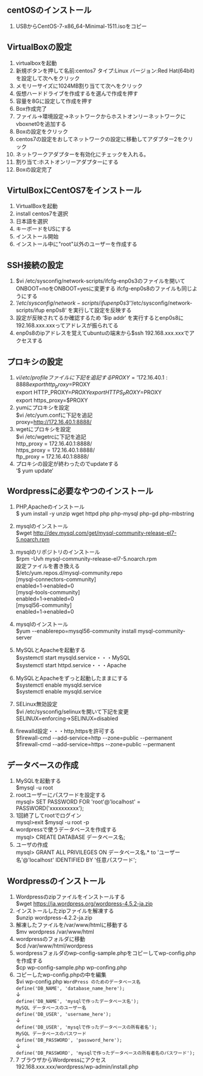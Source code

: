 ## centOSのインストール

1. USBからCentOS-7-x86_64-Minimal-1511.isoをコピー

## VirtualBoxの設定

1. virtualboxを起動
2. 新規ボタンを押して名前:centos7 タイプ:Linux バージョン:Red Hat(64bit)を設定して次へをクリック
3. メモリーサイズに1024MB割り当てて次へをクリック
4. 仮想ハードドライブを作成するを選んで作成を押す
5. 容量を8Gに設定して作成を押す
6. Box作成完了
7. ファイル→環境設定→ネットワークからホストオンリーネットワークにvboxnet0を追加する
8. Boxの設定をクリック
9. centos7の設定をおしてネットワークの設定に移動してアダプター2をクリック
10. ネットワークアダプターを有効化にチェックを入れる。
11. 割り当て:ホストオンリーアダプターにする
12. Boxの設定完了

## VirtulBoxにCentOS7をインストール

1. VirtualBoxを起動
2. install centos7を選択
3. 日本語を選択
4. キーボードをUSにする
5. インストール開始
6. インストール中に"root"以外のユーザーを作成する

## SSH接続の設定

1. $vi /etc/sysconfig/network-scripts/ifcfg-enp0s3のファイルを開いてONBOOT=noをONBOOT=yesに変更する ifcfg-enp0s8のファイルも同じようにする
2. ‘$/etc/sysconfig/network-scripts/ifup enp0s3‘
   ‘$/etc/sysconfig/network-scripts/ifup enp0s8‘
    を実行して設定を反映する
3. 設定が反映されてるか確認するため
   ‘$ip addr‘
   を実行するとenp0s8に192.168.xxx.xxxってアドレスが振られてる
4. enp0s8のipアドレスを覚えてubuntuの端末から$ssh 192.168.xxx.xxxでアクセスする

## プロキシの設定

1. $vi /etc/profile ファイルに下記を追記する  
PROXY='172.16.40.1:8888  
export http_proxy=$PROXY  
export HTTP_PROXY=$PROXY  
export HTTPS_PROXY=$PROXY  
export https_proxy=$PROXY
2. yumにプロキシを設定  
$vi /etc/yum.confに下記を追記  
proxy=http://172.16.40.1:8888/
3. wgetにプロキシを設定  
$vi /etc/wgetrcに下記を追記  
http_proxy = 172.16.40.1:8888/  
https_proxy = 172.16.40.1:8888/  
ftp_proxy = 172.16.40.1:8888/
8. プロキシの設定が終わったのでupdateする  
‘$ yum update‘

## Wordpressに必要なやつのインストール

1. PHP,Apacheのインストール  
$ yum install -y unzip wget httpd php php-mysql php-gd php-mbstring
2. mysqlのインストール  
$wget http://dev.mysql.com/get/mysql-community-release-el7-5.noarch.rpm
3. mysqlのリポジトリのインストール  
$rpm -Uvh mysql-community-release-el7-5.noarch.rpm  
設定ファイルを書き換える  
$/etc/yum.repos.d/mysql-community.repo  
[mysql-connectors-community]  
enabled=1→enabled=0  
[mysql-tools-community]  
enabled=1→enabled=0  
[mysql56-community]  
enabled=1→enabled=0

4. mysqlのインストール  
$yum --enablerepo=mysql56-community install mysql-community-server
5. MySQLとApacheを起動する  
$systemctl start mysqld.service・・・MySQL  
$systemctl start httpd.service・・・Apache
6. MySQLとApacheをずっと起動したままにする  
$systemctl enable mysqld.service  
$systemctl enable mysqld.service
7. SELinux無効設定  
$vi /etc/sysconfig/selinuxを開いて下記を変更  
SELINUX=enforcing→SELINUX=disabled
8. firewalld設定・・・http,httpsを許可する  
$firewall-cmd --add-service=http --zone=public --permanent  
$firewall-cmd --add-service=https --zone=public --permanent

## データベースの作成

1. MySQLを起動する  
$mysql -u root
2. rootユーザーにパスワードを設定する  
mysql> SET PASSWORD FOR 'root'@'localhost' = PASSWORD('xxxxxxxxxx');
3. 1回終了してrootでログイン  
mysql>exit $mysql -u root -p
4. wordpressで使うデータベースを作成する  
mysql> CREATE DATABASE データベース名;
5. ユーザの作成  
mysql> GRANT ALL PRIVILEGES ON データベース名.* to 'ユーザー名'@'localhost' IDENTIFIED BY '任意パスワード';

## Wordpressのインストール

1. Wordpressのzipファイルをインストールする  
$wget https://ja.wordpress.org/wordpress-4.5.2-ja.zip
2. インストールしたzipファイルを解凍する  
$unzip wordpress-4.2.2-ja.zip
3. 解凍したファイルを/var/www/htmlに移動する  
$mv wordpress /var/www/html
4. wordpressのフォルダに移動  
$cd /var/www/html/wordpress
5. wordpressフォルダのwp-config-sample.phpをコピーしてwp-config.phpを作成する  
$cp wp-config-sample.php wp-confing.php
6. コピーしたwp-config.phpの中を編集  
$vi wp-config.php
`WordPress のためのデータベース名`   
`define('DB_NAME', 'database_name_here');`  
↓  
`define('DB_NAME', 'mysqlで作ったデータベース名');`  
`MySQL データベースのユーザー名`  
`define('DB_USER', 'username_here');`  
↓  
`define('DB_USER', 'mysqlで作ったデータベースの所有者名');`  
`MySQL データベースのパスワード`  
`define('DB_PASSWORD', 'password_here');`  
↓  
`define('DB_PASSWORD', 'mysqlで作ったデータベースの所有者名のパスワード');`
7. 7 ブラウザからWordpressにアクセス  
192.168.xxx.xxx/wordpress/wp-admin/install.php
